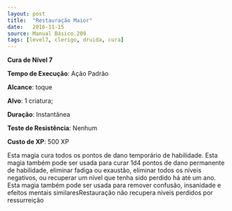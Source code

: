 ```yaml
---
layout: post
title:  "Restauração Maior"
date:   2016-11-15
source: Manual Básico.209
tags: [level7, clerigo, druida, cura]
---
```


**Cura de Nível 7**

**Tempo de Execução**: Ação Padrão

**Alcance**: toque

**Alvo**: 1 criatura;

**Duração**: Instantânea

**Teste de Resistência**: Nenhum

**Custo de XP**: 500 XP

Esta magia cura todos os pontos de dano temporário de habilidade. 
Esta magia também pode ser usada para curar 1d4 pontos de dano permanente de habilidade, eliminar fadiga ou exaustão, eliminar todos os níveis negativos, ou recuperar um nível que tenha sido perdido há até um ano.  Esta magia também pode ser
usada para remover confusão, insanidade e efeitos mentais similaresRestauração não recupera níveis perdidos por ressurreição